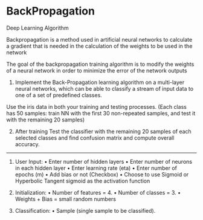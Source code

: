 # BackPropagation
Deep Learning Algorithm 

Backpropagation is a method used in artificial neural networks to calculate a gradient that is needed in the calculation of the weights to be used in the network

The goal of the backpropagation training algorithm is to modify the weights of a neural network in order to minimize the error of the network outputs

1. Implement the Back-Propagation learning algorithm on a multi-layer neural networks, which can be able to classify a stream of input data to one of a set of predefined classes.

Use the iris data in both your training and testing processes. (Each class has 50 samples: train NN with the first 30 non-repeated samples, and test it with the remaining 20 samples)

2. After training
Test the classifier with the remaining 20 samples of each selected classes and find confusion matrix and compute overall accuracy.

---------------------------------------------------------------------------------------------------------------------

1. User Input:
• Enter number of hidden layers
• Enter number of neurons in each hidden layer
• Enter learning rate (eta)
• Enter number of epochs (m)
• Add bias or not (Checkbox)
• Choose to use Sigmoid or Hyperbolic Tangent sigmoid as the activation     function

2. Initialization:
• Number of features = 4.
• Number of classes = 3.
• Weights + Bias = small random numbers

3. Classification:
• Sample (single sample to be classified).
